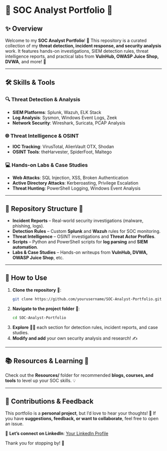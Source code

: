 # 🎀 SOC Analyst Portfolio 🎀

## ✨ Overview
Welcome to my **SOC Analyst Portfolio**! 🌸 This repository is a curated collection of my **threat detection, incident response, and security analysis** work. It features hands-on investigations, SIEM detection rules, threat intelligence reports, and practical labs from **VulnHub, OWASP Juice Shop, DVWA**, and more! 💖

---

## 🛠️ Skills & Tools

### 🔍 Threat Detection & Analysis
- **SIEM Platforms**: Splunk, Wazuh, ELK Stack  
- **Log Analysis**: Sysmon, Windows Event Logs, Zeek  
- **Network Security**: Wireshark, Suricata, PCAP Analysis  

### 🌐 Threat Intelligence & OSINT
- **IOC Tracking**: VirusTotal, AlienVault OTX, Shodan  
- **OSINT Tools**: theHarvester, SpiderFoot, Maltego  

### 💻 Hands-on Labs & Case Studies
- **Web Attacks**: SQL Injection, XSS, Broken Authentication  
- **Active Directory Attacks**: Kerberoasting, Privilege Escalation  
- **Threat Hunting**: PowerShell Logging, Windows Event Analysis  

---

## 📂 Repository Structure 🎀

- **Incident Reports** – Real-world security investigations (malware, phishing, logs).  
- **Detection Rules** – Custom **Splunk** and **Wazuh** rules for SOC monitoring.  
- **Threat Intelligence** – OSINT investigations and **Threat Actor Profiles**.  
- **Scripts** – Python and PowerShell scripts for **log parsing** and **SIEM automation**.  
- **Labs & Case Studies** – Hands-on writeups from **VulnHub, DVWA, OWASP Juice Shop**, etc. 

---

## 🚀 How to Use

1. **Clone the repository** 💾:
   ```bash
   git clone https://github.com/yourusername/SOC-Analyst-Portfolio.git
   ```
2. **Navigate to the project folder** 📂:
   ```bash
   cd SOC-Analyst-Portfolio
   ```
3. **Explore** 🕵️‍♀️ each section for detection rules, incident reports, and case studies.  
4. **Modify and add** your own security analysis and research! ✍️

---

## 📚 Resources & Learning 🌟
Check out the **Resources/** folder for recommended **blogs, courses, and tools** to level up your SOC skills. 💡

---

## 💬 Contributions & Feedback
This portfolio is a **personal project**, but I’d love to hear your thoughts! 🎀 If you have **suggestions, feedback, or want to collaborate**, feel free to open an issue.

💌 **Let’s connect on LinkedIn**: [Your LinkedIn Profile](https://linkedin.com/in/yourprofile)

Thank you for stopping by! 💖
